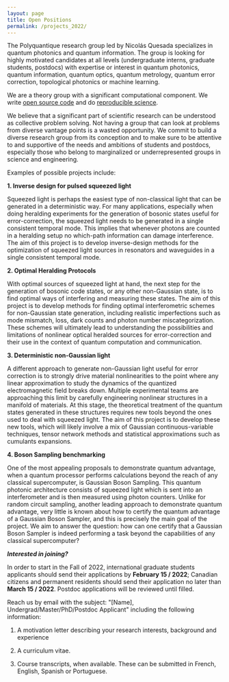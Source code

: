 ```yaml
---
layout: page
title: Open Positions
permalink: /projects_2022/
---
```


The Polyquantique research group led by Nicolás Quesada specializes in quantum photonics and quantum information. The group is looking for highly motivated candidates at all levels (undergraduate interns, graduate students, postdocs) with expertise or interest in quantum photonics, quantum information, quantum optics, quantum metrology, quantum error correction, topological photonics or machine learning. 

We are a theory group with a significant computational component. We write [open source code](https://open-science-training-handbook.gitbook.io/book/open-science-basics/open-research-software-and-open-source) and do [reproducible science](https://blogs.egu.eu/divisions/gd/2018/09/19/reproducible-computational-science/).  

We believe that a significant part of scientific research can be understood as collective problem solving. Not having a group that can look at problems from diverse vantage points is a wasted opportunity. We commit to build a diverse research group from its conception and to make sure to be attentive to and supportive of the needs and ambitions of students and postdocs, especially those who belong to marginalized or underrepresented groups in science and engineering.  

Examples of possible projects include:  

**1. Inverse design for pulsed squeezed light**  

Squeezed light is perhaps the easiest type of non-classical light that can be generated in a deterministic way.
For many applications, especially when doing heralding experiments for the generation of bosonic states useful for error-correction, the squeezed light needs to be generated in a single consistent temporal mode. This implies that whenever photons are counted in a heralding setup no which-path information can damage interference. The aim of this project is to develop inverse-design methods for the optimization of squeezed light sources in resonators and waveguides in a single consistent temporal mode.

**2. Optimal Heralding Protocols**  

With optimal sources of squeezed light at hand, the next step for the generation of bosonic code states, or any other non-Gaussian state, is to find optimal ways of interfering and measuring these states. The aim of this project is to develop methods for finding optimal interferometric schemes for non-Gaussian state generation, including realistic imperfections such as mode mismatch, loss, dark counts and photon number miscategorization. These schemes will ultimately lead to understanding the possibilities and limitations of nonlinear optical heralded sources for error-correction and their use in the context of quantum computation and communication.

**3. Deterministic non-Gaussian light**  

A different approach to generate non-Gaussian light useful for error correction is to strongly drive material nonlinearities to the point where any linear approximation to study the dynamics of the quantized electromagnetic field breaks down.
Multiple experimental teams are approaching this limit by carefully engineering nonlinear structures in a manifold of materials.
At this stage, the theoretical treatment of the quantum states generated in these structures requires new tools beyond the ones used to deal with squeezed light. The aim of this project is to develop these new tools, which will likely involve a mix of Gaussian continuous-variable techniques, tensor network methods and statistical approximations such as cumulants expansions.


**4. Boson Sampling benchmarking**

One of the most appealing proposals to demonstrate quantum advantage, when a quantum processor performs calculations beyond the reach of any classical supercomputer, is Gaussian Boson Sampling. This quantum photonic architecture consists of squeezed light which is sent into an interferometer and is then measured using photon counters.
Unlike for random circuit sampling, another leading approach to demonstrate quantum advantage, very little is known about how to certify the quantum advantage of a Gaussian Boson Sampler, and this is precisely the main goal of the project. We aim to answer the question: how can one certify that a Gaussian Boson Sampler is indeed performing a task beyond the capabilities of any classical supercomputer?

***Interested in joining?*** 

In order to start in the Fall of 2022, international graduate students applicants should send their applications by **February 15 / 2022**; 
Canadian citizens and permanent residents should send their application no later than **March 15 / 2022**. Postdoc applications will be reviewed until filled.

Reach us by email with the subject: "[Name], Undergrad/Master/PhD/Postdoc Applicant" including the following information:

1. A motivation letter describing your research interests, background and experience

2. A curriculum vitae.

3. Course transcripts, when available. These can be submitted in French, English, Spanish or Portuguese.
